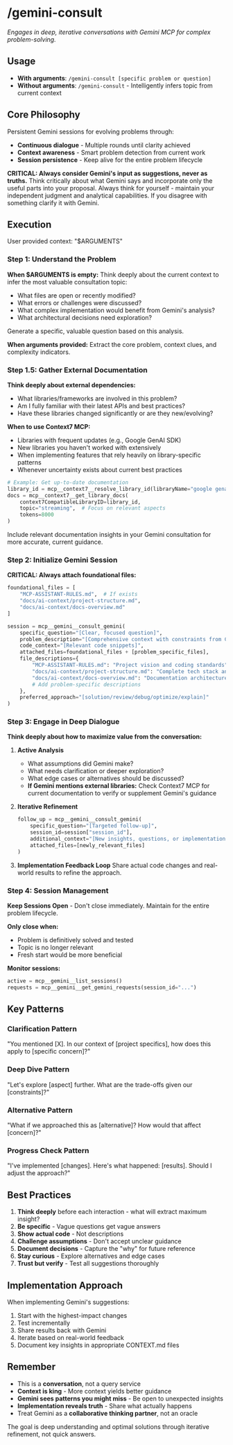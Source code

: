 # /gemini-consult

_Engages in deep, iterative conversations with Gemini MCP for complex
problem-solving._

## Usage

- **With arguments**: `/gemini-consult [specific problem or question]`
- **Without arguments**: `/gemini-consult` - Intelligently infers topic from
  current context

## Core Philosophy

Persistent Gemini sessions for evolving problems through:

- **Continuous dialogue** - Multiple rounds until clarity achieved
- **Context awareness** - Smart problem detection from current work
- **Session persistence** - Keep alive for the entire problem lifecycle

**CRITICAL: Always consider Gemini's input as suggestions, never as truths.**
Think critically about what Gemini says and incorporate only the useful parts
into your proposal. Always think for yourself - maintain your independent
judgment and analytical capabilities. If you disagree with something clarify it
with Gemini.

## Execution

User provided context: "$ARGUMENTS"

### Step 1: Understand the Problem

**When $ARGUMENTS is empty:** Think deeply about the current context to infer
the most valuable consultation topic:

- What files are open or recently modified?
- What errors or challenges were discussed?
- What complex implementation would benefit from Gemini's analysis?
- What architectural decisions need exploration?

Generate a specific, valuable question based on this analysis.

**When arguments provided:** Extract the core problem, context clues, and
complexity indicators.

### Step 1.5: Gather External Documentation

**Think deeply about external dependencies:**

- What libraries/frameworks are involved in this problem?
- Am I fully familiar with their latest APIs and best practices?
- Have these libraries changed significantly or are they new/evolving?

**When to use Context7 MCP:**

- Libraries with frequent updates (e.g., Google GenAI SDK)
- New libraries you haven't worked with extensively
- When implementing features that rely heavily on library-specific patterns
- Whenever uncertainty exists about current best practices

```python
# Example: Get up-to-date documentation
library_id = mcp__context7__resolve_library_id(libraryName="google genai python")
docs = mcp__context7__get_library_docs(
    context7CompatibleLibraryID=library_id,
    topic="streaming",  # Focus on relevant aspects
    tokens=8000
)
```

Include relevant documentation insights in your Gemini consultation for more
accurate, current guidance.

### Step 2: Initialize Gemini Session

**CRITICAL: Always attach foundational files:**

```python
foundational_files = [
    "MCP-ASSISTANT-RULES.md",  # If exists
    "docs/ai-context/project-structure.md",
    "docs/ai-context/docs-overview.md"
]

session = mcp__gemini__consult_gemini(
    specific_question="[Clear, focused question]",
    problem_description="[Comprehensive context with constraints from CLAUDE.md]",
    code_context="[Relevant code snippets]",
    attached_files=foundational_files + [problem_specific_files],
    file_descriptions={
        "MCP-ASSISTANT-RULES.md": "Project vision and coding standards",
        "docs/ai-context/project-structure.md": "Complete tech stack and file structure",
        "docs/ai-context/docs-overview.md": "Documentation architecture",
        # Add problem-specific descriptions
    },
    preferred_approach="[solution/review/debug/optimize/explain]"
)
```

### Step 3: Engage in Deep Dialogue

**Think deeply about how to maximize value from the conversation:**

1. **Active Analysis**
   - What assumptions did Gemini make?
   - What needs clarification or deeper exploration?
   - What edge cases or alternatives should be discussed?
   - **If Gemini mentions external libraries:** Check Context7 MCP for current
     documentation to verify or supplement Gemini's guidance

2. **Iterative Refinement**

   ```python
   follow_up = mcp__gemini__consult_gemini(
       specific_question="[Targeted follow-up]",
       session_id=session["session_id"],
       additional_context="[New insights, questions, or implementation feedback]",
       attached_files=[newly_relevant_files]
   )
   ```

3. **Implementation Feedback Loop** Share actual code changes and real-world
   results to refine the approach.

### Step 4: Session Management

**Keep Sessions Open** - Don't close immediately. Maintain for the entire
problem lifecycle.

**Only close when:**

- Problem is definitively solved and tested
- Topic is no longer relevant
- Fresh start would be more beneficial

**Monitor sessions:**

```python
active = mcp__gemini__list_sessions()
requests = mcp__gemini__get_gemini_requests(session_id="...")
```

## Key Patterns

### Clarification Pattern

"You mentioned [X]. In our context of [project specifics], how does this apply
to [specific concern]?"

### Deep Dive Pattern

"Let's explore [aspect] further. What are the trade-offs given our
[constraints]?"

### Alternative Pattern

"What if we approached this as [alternative]? How would that affect [concern]?"

### Progress Check Pattern

"I've implemented [changes]. Here's what happened: [results]. Should I adjust
the approach?"

## Best Practices

1. **Think deeply** before each interaction - what will extract maximum insight?
2. **Be specific** - Vague questions get vague answers
3. **Show actual code** - Not descriptions
4. **Challenge assumptions** - Don't accept unclear guidance
5. **Document decisions** - Capture the "why" for future reference
6. **Stay curious** - Explore alternatives and edge cases
7. **Trust but verify** - Test all suggestions thoroughly

## Implementation Approach

When implementing Gemini's suggestions:

1. Start with the highest-impact changes
2. Test incrementally
3. Share results back with Gemini
4. Iterate based on real-world feedback
5. Document key insights in appropriate CONTEXT.md files

## Remember

- This is a **conversation**, not a query service
- **Context is king** - More context yields better guidance
- **Gemini sees patterns you might miss** - Be open to unexpected insights
- **Implementation reveals truth** - Share what actually happens
- Treat Gemini as a **collaborative thinking partner**, not an oracle

The goal is deep understanding and optimal solutions through iterative
refinement, not quick answers.
